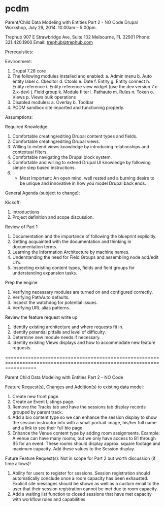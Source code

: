 pcdm
====

Parent/Child Data Modeling with Entities Part 2 - NO Code
Drupal Workshop, July 26, 2014. 10:00am – 5:00pm.

Trephub
907 E Strawbridge Ave, Suite 102
Melbourne, FL 32901
Phone: 321.420.1900
Email: trephub@trephub.com

Prerequisites:

Environment:
1.	 Drupal 7.28 core
2.	The following modules installed and enabled:
a.	Admin menu
b.	Auto entity label
c.	Ckeditor
d.	Ctools
e.	Date
f.	Entity
g.	Entity connect
h.	Entity reference
i.	Entity reference view widget (use the dev version 7.x-2.x-dev)
j.	Field group
k.	Module filter
l.	Pathauto
m.	Rules
n.	Token
o.	Views
p.	Views bulk operations
3.	Disabled modules:
a.	Overlay
b.	Toolbar
4.	PCDM sandbox site imported and functioning properly. 

Assumptions:

Required Knowledge:
1.	Comfortable creating/editing Drupal content types and fields.
2.	Comfortable creating/editing Drupal views.
3.	Willing to extend views knowledge by introducing relationships and contextual filters.
4.	Comfortable navigating the Drupal block system.
5.	Comfortable and willing to extend Drupal UI knowledge by following simple step based instructions.
6.	* Most Important: An open mind, well rested and a burning desire to be unique and innovative in how you model Drupal back ends.

General Agenda (subject to change):

Kickoff:
1.	Introductions
2.	Project definition and scope discussion.

Review of Part 1
1.	Documentation and the importance of following the blueprint explicitly.
2.	Getting acquainted with the documentation and thinking in documentation terms.
3.	Learning the Information Architecture by machine names.
4.	Understanding the need for Field Groups and assembling node add/edit UI’s.
5.	Inspecting existing content types, fields and field groups for understanding expansion tasks.

Prep the engine
1.	Verifying necessary modules are turned on and configured correctly.
2.	Verifying PathAuto defaults.
3.	Inspect the watchdog for potential issues.
4.	Verifying URL alias patterns.

Review the feature request write up
1.	Identify existing architecture and where requests fit in.
2.	Identify potential pitfalls and level of difficulty.
3.	Determine new module needs if necessary.
4.	Identity existing Views displays and how to accommodate new feature requests.

=======================================================================================================================

Parent Child Data Modeling with Entities Part 2 – NO Code

Feature Request(s), Changes and Addition(s) to existing data model:

1.	Create new front page.
2.	Create an Event Listings page.
3.	Remove the Tracks tab and have the sessions tab display records grouped by parent track.
4.	Add a bio content type so we can enhance the session display to show the session instructor info with a small portrait image, his/her full name and a link to see their full bio page.
5.	Enhance the Venue content type by adding room assignments. Example: A venue can have many rooms, but we only have access to B1 through B5 for an event. These rooms should display approx. square footage and maximum capacity. Add these values to the Session display.

Future Feature Request(s): Not in scope for Part 2 but worth discussion (if time allows)!
1.	Ability for users to register for sessions. Session registration should automatically conclude once a room capacity has been exhausted. Explicit site messages should be shown as well as a custom email to the user that their session registration cannot be met due to room capacity. 
2.	Add a waiting list function to closed sessions that have met capacity with workflow rules and capabilities.
